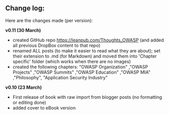## Change log:

Here are the changes made (per version):

**v0.11 (30 March)**    

* created GitHub repo https://leanpub.com/Thoughts_OWASP (and added all previous DropBox content to that repo)
* renamed ALL posts (to make it easier to read what they are about); set their extension to .md (for Markdown) and 
moved them into 'Chapter specific' folder (which works when there are no images)
* created the following chapters: "OWASP Organization" ,"OWASP Projects"  ,"OWASP Summits" ,"OWASP Education" ,"OWASP MIA" ,"Philosophy", "Application Security Industry"

**v0.10 (23 March)**    

* First release of book with raw import from blogger posts (no formatting or editing done)
* added cover to eBook version
